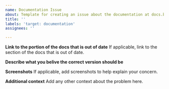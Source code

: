 ```yaml
---
name: Documentation Issue
about: Template for creating an issue about the documentation at docs.bigbluebutton.org
title: ''
labels: 'target: documentation'
assignees: ''

---
```


<!--PLEASE DO NOT FILE ISSUES FOR GENERAL SUPPORT QUESTIONS.
This issue tracker is only for bbb development or docs related issues.-->

**Link to the portion of the docs that is out of date**
If applicable, link to the section of the docs that is out of date.

**Describe what you belive the correct version should be**

**Screenshots**
If applicable, add screenshots to help explain your concern.

**Additional context**
Add any other context about the problem here.

